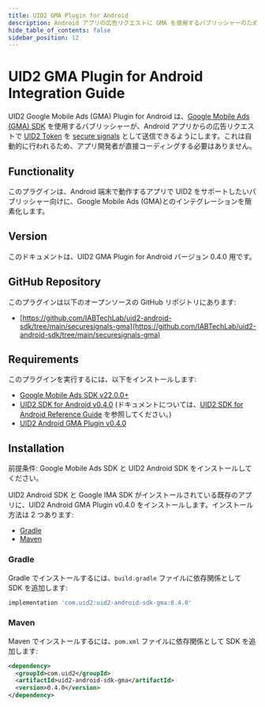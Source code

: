 ```yaml
---
title: UID2 GMA Plugin for Android
description: Android アプリの広告リクエストに GMA を使用するパブリッシャーのためのガイド。
hide_table_of_contents: false
sidebar_position: 12
---
```

# UID2 GMA Plugin for Android Integration Guide

UID2 Google Mobile Ads (GMA) Plugin for Android は、[Google Mobile Ads (GMA) SDK](https://developers.google.com/ad-manager/mobile-ads-sdk) を使用するパブリッシャーが、Android アプリからの広告リクエストで [UID2 Token](../ref-info/glossary-uid.md#gl-uid2-token) を [secure signals](https://support.google.com/admob/answer/11556288?hl=en-GB) として送信できるようにします。これは自動的に行われるため、アプリ開発者が直接コーディングする必要はありません。

## Functionality

このプラグインは、Android 端末で動作するアプリで UID2 をサポートしたいパブリッシャー向けに、Google Mobile Ads (GMA)とのインテグレーションを簡素化します。

## Version

<!-- As of 2023-07-15 -->

このドキュメントは、UID2 GMA Plugin for Android バージョン 0.4.0 用です。

## GitHub Repository

このプラグインは以下のオープンソースの GitHub リポジトリにあります:

- [https://github.com/IABTechLab/uid2-android-sdk/tree/main/securesignals-gma](https://github.com/IABTechLab/uid2-android-sdk/tree/main/securesignals-gma)

## Requirements 

このプラグインを実行するには、以下をインストールします:

- [Google Mobile Ads SDK v22.0.0+](https://developers.google.com/admob/android/sdk)
- [UID2 SDK for Android v0.4.0](https://central.sonatype.com/artifact/com.uid2/uid2-android-sdk) (ドキュメントについては、[UID2 SDK for Android Reference Guide](../sdks/uid2-sdk-ref-android.md) を参照してください。)
- [UID2 Android GMA Plugin v0.4.0](https://central.sonatype.com/artifact/com.uid2/uid2-android-sdk-gma)

## Installation

前提条件: Google Mobile Ads SDK と UID2 Android SDK をインストールしてください。

UID2 Android SDK と Google IMA SDK がインストールされている既存のアプリに、UID2 Android GMA Plugin v0.4.0 をインストールします。インストール方法は 2 つあります:

- [Gradle](#gradle)
- [Maven](#maven)

### Gradle 

Gradle でインストールするには、`build.gradle` ファイルに依存関係として SDK を追加します:

```javascript
implementation 'com.uid2:uid2-android-sdk-gma:0.4.0'
```

### Maven 

Maven でインストールするには、`pom.xml` ファイルに依存関係として SDK を追加します:

```xml
<dependency>
  <groupId>com.uid2</groupId>
  <artifactId>uid2-android-sdk-gma</artifactId>
  <version>0.4.0</version>
</dependency>
```

<!-- eng_jp -->
